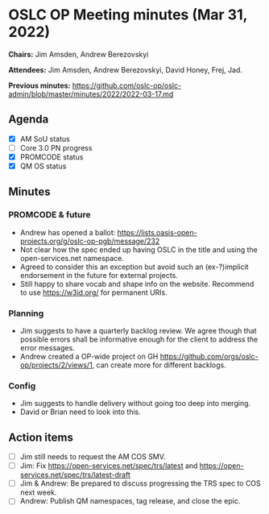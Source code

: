 # OSLC OP Meeting minutes (Mar 31, 2022)

**Chairs:** Jim Amsden, Andrew Berezovskyi

**Attendees:** Jim Amsden, Andrew Berezovskyi, David Honey, Frej, Jad.

**Previous minutes:** https://github.com/oslc-op/oslc-admin/blob/master/minutes/2022/2022-03-17.md

## Agenda

- [x] AM SoU status
- [ ] Core 3.0 PN progress
- [x] PROMCODE status
- [x] QM OS status
 
## Minutes

### PROMCODE & future

- Andrew has opened a ballot: https://lists.oasis-open-projects.org/g/oslc-op-pgb/message/232
- Not clear how the spec ended up having OSLC in the title and using the open-services.net namespace.
- Agreed to consider this an exception but avoid such an (ex-?)implicit endorsement in the future for external projects.
- Still happy to share vocab and shape info on the website. Recommend to use https://w3id.org/ for permanent URIs.


### Planning

- Jim suggests to have a quarterly backlog review. We agree though that possible  errors shall be informative enough for the client to address the error messages.
- Andrew created a OP-wide project on GH https://github.com/orgs/oslc-op/projects/2/views/1, can create more for different backlogs.


### Config

- Jim suggests to handle delivery without going too deep into merging.
- David or Brian need to look into this.





## Action items

- [ ] Jim still needs to request the AM COS SMV.
- [ ] Jim: Fix https://open-services.net/spec/trs/latest and https://open-services.net/spec/trs/latest-draft
- [ ] Jim & Andrew: Be prepared to discuss progressing the TRS spec to COS next week. 
- [ ] Andrew: Publish QM namespaces, tag release, and close the epic.
